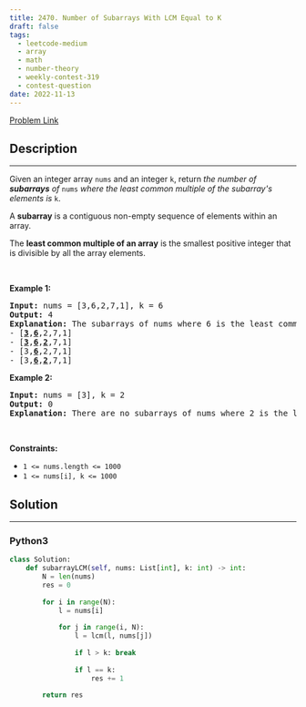 ```yaml
---
title: 2470. Number of Subarrays With LCM Equal to K
draft: false
tags: 
  - leetcode-medium
  - array
  - math
  - number-theory
  - weekly-contest-319
  - contest-question
date: 2022-11-13
---
```


[Problem Link](https://leetcode.com/problems/number-of-subarrays-with-lcm-equal-to-k/)

## Description

---
<p>Given an integer array <code>nums</code> and an integer <code>k</code>, return <em>the number of <strong>subarrays</strong> of </em><code>nums</code><em> where the least common multiple of the subarray&#39;s elements is </em><code>k</code>.</p>

<p>A <strong>subarray</strong> is a contiguous non-empty sequence of elements within an array.</p>

<p>The <strong>least common multiple of an array</strong> is the smallest positive integer that is divisible by all the array elements.</p>

<p>&nbsp;</p>
<p><strong class="example">Example 1:</strong></p>

<pre>
<strong>Input:</strong> nums = [3,6,2,7,1], k = 6
<strong>Output:</strong> 4
<strong>Explanation:</strong> The subarrays of nums where 6 is the least common multiple of all the subarray&#39;s elements are:
- [<u><strong>3</strong></u>,<u><strong>6</strong></u>,2,7,1]
- [<u><strong>3</strong></u>,<u><strong>6</strong></u>,<u><strong>2</strong></u>,7,1]
- [3,<u><strong>6</strong></u>,2,7,1]
- [3,<u><strong>6</strong></u>,<u><strong>2</strong></u>,7,1]
</pre>

<p><strong class="example">Example 2:</strong></p>

<pre>
<strong>Input:</strong> nums = [3], k = 2
<strong>Output:</strong> 0
<strong>Explanation:</strong> There are no subarrays of nums where 2 is the least common multiple of all the subarray&#39;s elements.
</pre>

<p>&nbsp;</p>
<p><strong>Constraints:</strong></p>

<ul>
	<li><code>1 &lt;= nums.length &lt;= 1000</code></li>
	<li><code>1 &lt;= nums[i], k &lt;= 1000</code></li>
</ul>


## Solution

---
### Python3
``` py title='number-of-subarrays-with-lcm-equal-to-k'
class Solution:
    def subarrayLCM(self, nums: List[int], k: int) -> int:
        N = len(nums)
        res = 0
        
        for i in range(N):
            l = nums[i]
            
            for j in range(i, N):
                l = lcm(l, nums[j])
                
                if l > k: break
                
                if l == k:
                    res += 1
        
        return res
                
        
        
```

